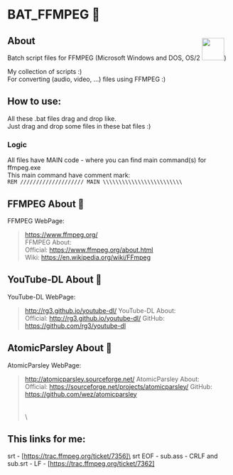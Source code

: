 # BAT_FFMPEG :movie_camera:
## About
Batch script files for FFMPEG (Microsoft Windows and DOS, OS/2 <img src=https://emojipedia-us.s3.amazonaws.com/thumbs/120/emojione/151/unicorn-face_1f984.png width="50px" style="margin-top:-50px">)

My collection of scripts :)\
For converting (audio, video, ...) files using FFMPEG :)

## How to use:
All these .bat files drag and drop like.\
Just drag and drop some files in these bat files :)

### Logic
All files have MAIN code - where you can find main command(s) for ffmpeg.exe\
This main command have comment mark:  
```REM //////////////////// MAIN \\\\\\\\\\\\\\\\\\\\\\\\\```



## FFMPEG About :movie_camera:
FFMPEG WebPage: 
> https://www.ffmpeg.org/  
FFMPEG About:  
> Official: https://www.ffmpeg.org/about.html  
> Wiki: https://en.wikipedia.org/wiki/FFmpeg

## YouTube-DL About :movie_camera:
YouTube-DL WebPage: 
> http://rg3.github.io/youtube-dl/
YouTube-DL About:  
> Official: http://rg3.github.io/youtube-dl/
> GitHub: https://github.com/rg3/youtube-dl 

## AtomicParsley About :movie_camera:
AtomicParsley WebPage: 
> http://atomicparsley.sourceforge.net/
AtomicParsley About:  
> Official: https://sourceforge.net/projects/atomicparsley/
> GitHub: https://github.com/wez/atomicparsley 
\
\
\
\

## This links for me:
srt - [https://trac.ffmpeg.org/ticket/7356]\
srt EOF -  sub.ass - CRLF and sub.srt - LF - [https://trac.ffmpeg.org/ticket/7362]
